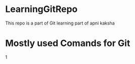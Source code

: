 # LearningGitRepo
This repo is a part of Git learning part of apni kaksha
# Mostly used Comands for Git
1

